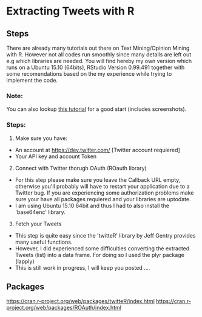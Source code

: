 # Extracting Tweets with R
## Steps

There are already many tutorials out there on Text Mining/Opinion Mining with R. However not all codes run smoothly since many details are left out e.g which libraries are needed. You will find hereby my own version which runs on a Ubuntu 15.10 (64bits), RStudio Version 0.99.491 together with some recomendations based on the my experience while trying to implement the code.

### Note:
You can also lookup [this tutorial](http://www.r-bloggers.com/r-text-mining-on-twitter-prayformh370-malaysia-airlines/) for a good start (includes screenshots).

### Steps:
1. Make sure you have:
  * An account at https://dev.twitter.com/ [Twitter account requiered]
  * Your API key and account Token

2. Connect with Twitter thorugh OAuth (ROauth library)
  * For this step please make sure you leave the Callback URL empty, otherwise you'll probably will have to restart your     application due to a Twitter bug. If you are experiencing some authorization problems make sure your have all packages requiered and your libraries are uptodate.
  * I am using Ubuntu 15.10 64bit and thus I had to also install the 'base64enc' library.

3. Fetch your Tweets
  * This step is quite easy since the 'twitteR' library by Jeff Gentry provides many useful functions.
  * However, I did experienced some difficulties converting the extracted Tweets (list) into a data frame. For doing so I used the plyr package (lapply)
  * This is still work in progress, I will keep you posted ....
  
## Packages
https://cran.r-project.org/web/packages/twitteR/index.html
https://cran.r-project.org/web/packages/ROAuth/index.html
